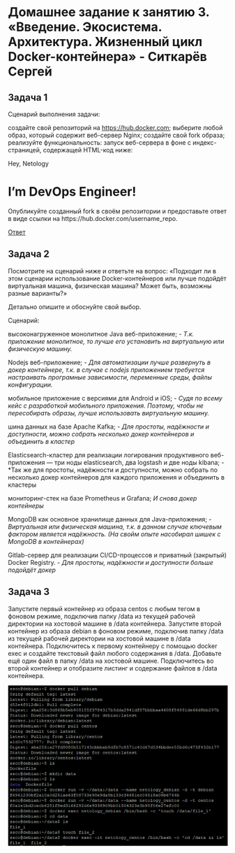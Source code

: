 # Домашнее задание к занятию 3. «Введение. Экосистема. Архитектура. Жизненный цикл Docker-контейнера» - Ситкарёв Сергей

## Задача 1
Сценарий выполнения задачи:

создайте свой репозиторий на https://hub.docker.com;
выберите любой образ, который содержит веб-сервер Nginx;
создайте свой fork образа;
реализуйте функциональность: запуск веб-сервера в фоне с индекс-страницей, содержащей HTML-код ниже:
<html>
<head>
Hey, Netology
</head>
<body>
<h1>I’m DevOps Engineer!</h1>
</body>
</html>
Опубликуйте созданный fork в своём репозитории и предоставьте ответ в виде ссылки на https://hub.docker.com/username_repo.



[Ответ](https://hub.docker.com/r/ssitkarev/netology_nginx)

## Задача 2
Посмотрите на сценарий ниже и ответьте на вопрос: «Подходит ли в этом сценарии использование Docker-контейнеров или лучше подойдёт виртуальная машина, физическая машина? Может быть, возможны разные варианты?»

Детально опишите и обоснуйте свой выбор.

Сценарий:

высоконагруженное монолитное Java веб-приложение; - *Т.к. приложение монолитное, то лучше его установить на виртуальную или физическую машину.*

Nodejs веб-приложение; - *Для автоматизации лучше развернуть в докер контейнере, т.к. в случае с nodejs приложением требуется настраивать програмные зависимости, переменные среды, файлы конфигурации.*

мобильное приложение c версиями для Android и iOS; - *Судя по всему кейс с разработкой мобильного приложения. Поэтому, чтобы не пересобирать образы, лучше использовать виртуальную машину.*

шина данных на базе Apache Kafka; - *Для простоты, надёжности и доступности, можно собрать несколько докер контейнеров и объединить в кластер*

Elasticsearch-кластер для реализации логирования продуктивного веб-приложения — три ноды elasticsearch, два logstash и две ноды kibana; - *Так же для простоты, надёжности и доступности, можно собрать по несколько докер контейнеров для каждого приложения и объединить в кластеры

мониторинг-стек на базе Prometheus и Grafana; *И снова докер контейнеры*

MongoDB как основное хранилище данных для Java-приложения; - *Виртуальная или физическая машина, т.к. в данном случае ключевым фактором является надёжность. (На свойм опыте насобирал шишек с MongoDB в контейнерах)*

Gitlab-сервер для реализации CI/CD-процессов и приватный (закрытый) Docker Registry. - *Для простоты, надёжности и доступности больше подойдёт докер*

## Задача 3
Запустите первый контейнер из образа centos c любым тегом в фоновом режиме, подключив папку /data из текущей рабочей директории на хостовой машине в /data контейнера.
Запустите второй контейнер из образа debian в фоновом режиме, подключив папку /data из текущей рабочей директории на хостовой машине в /data контейнера.
Подключитесь к первому контейнеру с помощью docker exec и создайте текстовый файл любого содержания в /data.
Добавьте ещё один файл в папку /data на хостовой машине.
Подключитесь во второй контейнер и отобразите листинг и содержание файлов в /data контейнера.

![Задание3](https://github.com/SSitkarev/virt03_docker/blob/main/img/3.png)